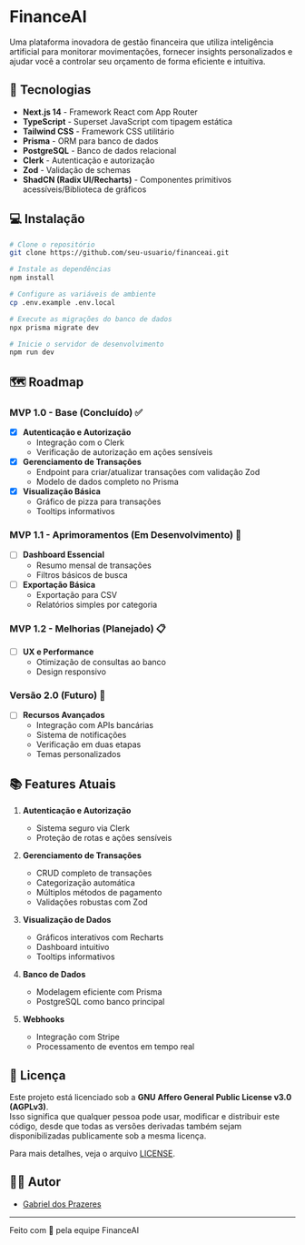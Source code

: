 # FinanceAI

Uma plataforma inovadora de gestão financeira que utiliza inteligência artificial para monitorar movimentações, fornecer insights personalizados e ajudar você a controlar seu orçamento de forma eficiente e intuitiva.

## 🚀 Tecnologias

- **Next.js 14** - Framework React com App Router
- **TypeScript** - Superset JavaScript com tipagem estática
- **Tailwind CSS** - Framework CSS utilitário
- **Prisma** - ORM para banco de dados
- **PostgreSQL** - Banco de dados relacional
- **Clerk** - Autenticação e autorização
- **Zod** - Validação de schemas
- **ShadCN (Radix UI/Recharts)** - Componentes primitivos acessíveis/Biblioteca de gráficos

## 💻 Instalação

```bash
# Clone o repositório
git clone https://github.com/seu-usuario/financeai.git

# Instale as dependências
npm install

# Configure as variáveis de ambiente
cp .env.example .env.local

# Execute as migrações do banco de dados
npx prisma migrate dev

# Inicie o servidor de desenvolvimento
npm run dev
```

## 🗺️ Roadmap

### MVP 1.0 - Base (Concluído) ✅

- [x] **Autenticação e Autorização**
  - Integração com o Clerk
  - Verificação de autorização em ações sensíveis
- [x] **Gerenciamento de Transações**
  - Endpoint para criar/atualizar transações com validação Zod
  - Modelo de dados completo no Prisma
- [x] **Visualização Básica**
  - Gráfico de pizza para transações
  - Tooltips informativos

### MVP 1.1 - Aprimoramentos (Em Desenvolvimento) 🚧

- [ ] **Dashboard Essencial**
  - Resumo mensal de transações
  - Filtros básicos de busca
- [ ] **Exportação Básica**
  - Exportação para CSV
  - Relatórios simples por categoria

### MVP 1.2 - Melhorias (Planejado) 📋

- [ ] **UX e Performance**
  - Otimização de consultas ao banco
  - Design responsivo

### Versão 2.0 (Futuro) 🔮

- [ ] **Recursos Avançados**
  - Integração com APIs bancárias
  - Sistema de notificações
  - Verificação em duas etapas
  - Temas personalizados

## 📚 Features Atuais

1. **Autenticação e Autorização**

   - Sistema seguro via Clerk
   - Proteção de rotas e ações sensíveis

2. **Gerenciamento de Transações**

   - CRUD completo de transações
   - Categorização automática
   - Múltiplos métodos de pagamento
   - Validações robustas com Zod

3. **Visualização de Dados**

   - Gráficos interativos com Recharts
   - Dashboard intuitivo
   - Tooltips informativos

4. **Banco de Dados**

   - Modelagem eficiente com Prisma
   - PostgreSQL como banco principal

5. **Webhooks**
   - Integração com Stripe
   - Processamento de eventos em tempo real

## 📝 Licença

Este projeto está licenciado sob a **GNU Affero General Public License v3.0 (AGPLv3)**.  
Isso significa que qualquer pessoa pode usar, modificar e distribuir este código, desde que todas as versões derivadas também sejam disponibilizadas publicamente sob a mesma licença.  

Para mais detalhes, veja o arquivo [LICENSE](./LICENSE).


## 👨‍💻 Autor

- [Gabriel dos Prazeres](https://github.com/gabrieldosprazeres)

---

Feito com 💙 pela equipe FinanceAI

